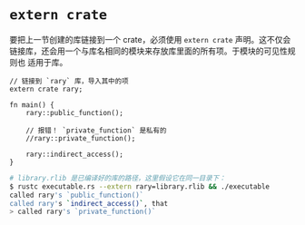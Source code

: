 # `extern crate`

要把上一节创建的库链接到一个 crate，必须使用 `extern crate` 声明。这不仅会
链接库，还会用一个与库名相同的模块来存放库里面的所有项。于模块的可见性规则也
适用于库。

```rust,ignore
// 链接到 `rary` 库，导入其中的项
extern crate rary;

fn main() {
    rary::public_function();

    // 报错！ `private_function` 是私有的
    //rary::private_function();

    rary::indirect_access();
}
```

```bash
# library.rlib 是已编译好的库的路径，这里假设它在同一目录下：
$ rustc executable.rs --extern rary=library.rlib && ./executable
called rary's `public_function()`
called rary's `indirect_access()`, that
> called rary's `private_function()`
```
